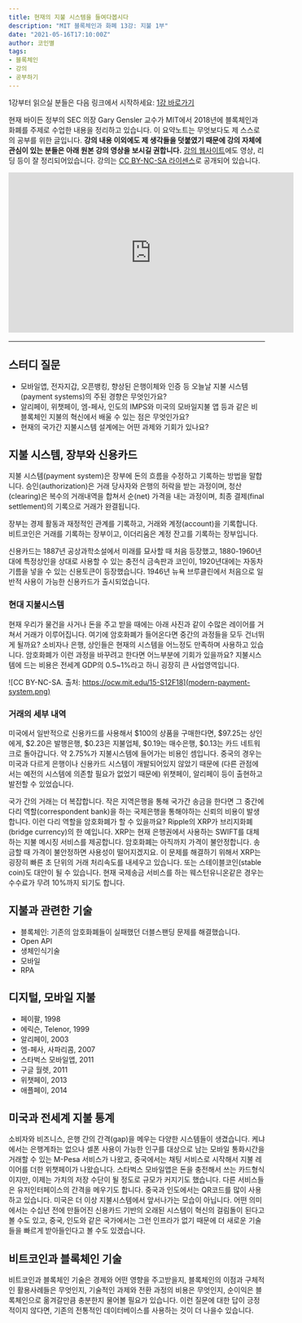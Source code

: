```yaml
---
title: 현재의 지불 시스템을 들여다봅시다
description: "MIT 블록체인과 화폐 13강: 지불 1부"
date: "2021-05-16T17:10:00Z"
author: 코인별
tags: 
- 블록체인
- 강의
- 공부하기
---
```


1강부터 읽으실 분들은 다음 링크에서 시작하세요: [1강 바로가기](https://coinmoon.xyz/mit-blockchain-course-1/)

현재 바이든 정부의 SEC 의장 Gary Gensler 교수가 MIT에서 2018년에 블록체인과 화폐를 주제로 수업한 내용을 정리하고 있습니다. 이 요약노트는 무엇보다도 제 스스로의 공부를 위한 글입니다. **강의 내용 이외에도 제 생각들을 덧붙였기 때문에 강의 자체에 관심이 있는 분들은 아래 원본 강의 영상을 보시길 권합니다.** [강의 웹사이트](https://ocw.mit.edu/courses/sloan-school-of-management/15-s12-blockchain-and-money-fall-2018/video-lectures/)에도 영상, 리딩 등이 잘 정리되어있습니다. 강의는 [CC BY-NC-SA 라이센스](https://creativecommons.org/licenses/by-nc-sa/4.0/)로 공개되어 있습니다.

<iframe width="560" height="315" src="https://www.youtube.com/embed/ojcOUtUwIe4" title="YouTube video player" frameborder="0" allow="accelerometer; autoplay; clipboard-write; encrypted-media; gyroscope; picture-in-picture" allowfullscreen></iframe>

---

## 스터디 질문
- 모바일앱, 전자지갑, 오픈뱅킹, 향상된 은행이체와 인증 등 오늘날 지불 시스템(payment systems)의 주된 경향은 무엇인가요? 
- 알리페이, 위챗페이, 엠-페사, 인도의 IMPS와 미국의 모바일지불 앱 등과 같은 비 블록체인 지불의 혁신에서 배울 수 있는 점은 무엇인가요?
- 현재의 국가간 지불시스템 설계에는 어떤 과제와 기회가 있나요?

## 지불 시스템, 장부와 신용카드
지불 시스템(payment system)은 장부에 돈의 흐름을 수정하고 기록하는 방법을 말합니다. 승인(authorization)은 거래 당사자와 은행의 허락을 받는 과정이며, 청산(clearing)은 복수의 거래내역을 합쳐서 순(net) 가격을 내는 과정이며, 최종 결제(final settlement)의 기록으로 거래가 완결됩니다.

장부는 경제 활동과 재정적인 관계를 기록하고, 거래와 계정(account)을 기록합니다. 비트코인은 거래를 기록하는 장부이고, 이더리움은 계정 잔고를 기록하는 장부입니다.

신용카드는 1887년 공상과학소설에서 미래를 묘사할 때 처음 등장했고, 1880-1960년대에 특정상인을 상대로 사용할 수 있는 충전식 금속판과 코인이, 1920년대에는 자동차 기름을 넣을 수 있는 신용토큰이 등장했습니다. 1946년 뉴욕 브루클린에서 처음으로 일반적 사용이 가능한 신용카드가 출시되었습니다.

### 현대 지불시스템
현재 우리가 물건을 사거나 돈을 주고 받을 때에는 아래 사진과 같이 수많은 레이어를 거쳐서 거래가 이루어집니다. 여기에 암호화폐가 들어온다면 중간의 과정들을 모두 건너뛰게 될까요? 소비자나 은행, 상인들은 현재의 시스템을 어느정도 만족하며 사용하고 있습니다. 암호화폐가 이런 과정을 바꾸려고 한다면 어느부분에 기회가 있을까요? 지불시스템에 드는 비용은 전세계 GDP의 0.5~1%라고 하니 굉장히 큰 사업영역입니다.

![CC BY-NC-SA. 출처: https://ocw.mit.edu/15-S12F18](modern-payment-system.png)

### 거래의 세부 내역
미국에서 일반적으로 신용카드를 사용해서 $100의 상품을 구매한다면, $97.25는 상인에게, $2.20은 발행은행, $0.23은 지불업체, $0.19는 매수은행, $0.13는 카드 네트워크로 돌아갑니다. 약 2.75%가 지불시스템에 들어가는 비용인 셈입니다. 중국의 경우는 미국과 다르게 은행이나 신용카드 시스템이 개발되어있지 않았기 때문에 (다른 관점에서는 예전의 시스템에 의존할 필요가 없었기 때문에) 위챗페이, 알리페이 등이 출현하고 발전할 수 있었습니다.

국가 간의 거래는 더 복잡합니다. 작은 지역은행을 통해 국가간 송금을 한다면 그 중간에 다리 역할(correspondent bank)을 하는 국제은행을 통해야하는 신뢰의 비용이 발생합니다. 이런 다리 역할을 암호화폐가 할 수 있을까요? Ripple의 XRP가 브리지화폐(bridge currency)의 한 예입니다. XRP는 현재 은행권에서 사용하는 SWIFT를 대체하는 지불 메시징 서비스를 제공합니다. 암호화폐는 아직까지 가격이 불안정합니다. 송금할 때 가격이 불안정하면 사용성이 떨어지겠지요. 이 문제를 해결하기 위해서 XRP는 굉장히 빠른 초 단위의 거래 처리속도를 내세우고 있습니다. 또는 스테이블코인(stable coin)도 대안이 될 수 있습니다. 현재 국제송금 서비스를 하는 웨스턴유니온같은 경우는 수수료가 무려 10%까지 되기도 합니다.

## 지불과 관련한 기술
- 블록체인: 기존의 암호화폐들이 실패했던 더블스팬딩 문제를 해결했습니다.
- Open API
- 생체인식기술
- 모바일
- RPA

## 디지털, 모바일 지불
- 페이팔, 1998
- 에릭슨, Telenor, 1999
- 알리페이, 2003
- 엠-페사, 사파리콤, 2007
- 스타벅스 모바일앱, 2011
- 구글 월렛, 2011
- 위챗페이, 2013
- 애플페이, 2014

## 미국과 전세계 지불 통계
소비자와 비즈니스, 은행 간의 간격(gap)을 메우는 다양한 시스템들이 생겼습니다. 케냐에서는 은행계좌는 없으나 셀폰 사용이 가능한 인구를 대상으로 남는 모바일 통화시간을 거래할 수 있는 M-Pesa 서비스가 나왔고, 중국에서는 채팅 서비스로 시작해서 지불 레이어를 더한 위챗페이가 나왔습니다. 스타벅스 모바일앱은 돈을 충전해서 쓰는 카드형식이지만, 이제는 가치의 저장 수단이 될 정도로 규모가 커지기도 했습니다. 다른 서비스들은 유저인터페이스의 간격을 메우기도 합니다. 중국과 인도에서는 QR코드를 많이 사용하고 있습니다. 미국은 더 이상 지불시스템에서 앞서나가는 모습이 아닙니다. 어떤 의미에서는 수십년 전에 만들어진 신용카드 기반의 오래된 시스템이 혁신의 걸림돌이 된다고 볼 수도 있고, 중국, 인도와 같은 국가에서는 그런 인프라가 없기 때문에 더 새로운 기술들을 빠르게 받아들인다고 볼 수도 있겠습니다.

## 비트코인과 블록체인 기술
비트코인과 블록체인 기술은 경제와 어떤 영향을 주고받을지, 블록체인의 이점과 구체적인 활용사례들은 무엇인지, 기술적인 과제와 전환 과정의 비용은 무엇인지, 순이익은 블록체인으로 옮겨갈만큼 충분한지 물어볼 필요가 있습니다. 이런 질문에 대한 답이 긍정적이지 않다면, 기존의 전통적인 데이터베이스를 사용하는 것이 더 나을수 있습니다.
